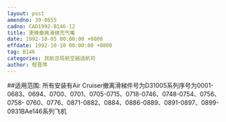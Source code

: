 ```yaml
---
layout: post
amendno: 39-0855
cadno: CAD1992-B146-12
title: 更换撤离滑梯充气嘴
date: 1992-10-05 00:00:00 +0800
effdate: 1992-10-10 00:00:00 +0800
tag: B146
categories: 民航总局航空器适航司
author: 程晋萍
---
```


##适用范围:
所有安装有Air Cruiser撤离滑梯件号为D31005系列序号为0001- 0683、0694、0700、0701、0705-0715、0718-0746、0748-0754、0756、0758- 0760、0776、0871-0882、0884、0886-0889、0891-0897、0899-0931BAe146系列飞机

